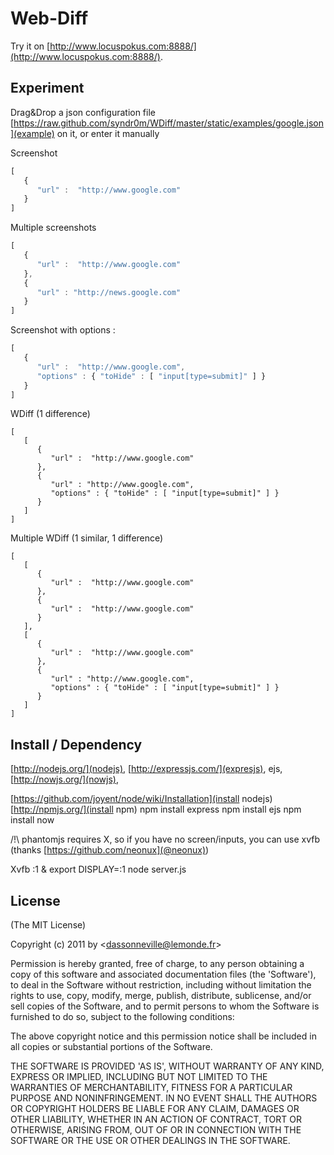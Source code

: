 # Web-Diff

Try it on [http://www.locuspokus.com:8888/](http://www.locuspokus.com:8888/).

## Experiment

Drag&Drop a json configuration file [https://raw.github.com/syndr0m/WDiff/master/static/examples/google.json](example) on it, or enter it manually

Screenshot 
``` js
[
   {
      "url" :  "http://www.google.com"
   }
]
```

Multiple screenshots
``` js
[
   {
      "url" :  "http://www.google.com"
   },
   {
      "url" : "http://news.google.com"
   }
]
```

Screenshot with options :
``` js
[
   {
      "url" :  "http://www.google.com",
      "options" : { "toHide" : [ "input[type=submit]" ] }
   }
]
```

WDiff (1 difference)
```
[
   [
      {
         "url" :  "http://www.google.com"
      },
      {
         "url" : "http://www.google.com",
         "options" : { "toHide" : [ "input[type=submit]" ] }
      }
   ]
]
```

Multiple WDiff (1 similar, 1 difference)
```
[
   [
      {
         "url" :  "http://www.google.com"
      },
      {
         "url" :  "http://www.google.com"
      }
   ],
   [
      {
         "url" :  "http://www.google.com"
      },
      {
         "url" : "http://www.google.com",
         "options" : { "toHide" : [ "input[type=submit]" ] }
      }
   ]
]
```

## Install / Dependency

[http://nodejs.org/](nodejs), [http://expressjs.com/](expresjs), ejs, [http://nowjs.org/](nowjs), 

[https://github.com/joyent/node/wiki/Installation](install nodejs)
[http://npmjs.org/](install npm)
npm install express
npm install ejs
npm install now

/!\ phantomjs requires X, so if you have no screen/inputs, you can use xvfb (thanks [https://github.com/neonux](@neonux))

Xvfb :1 &
export DISPLAY=:1
node server.js

## License

(The MIT License)

Copyright (c) 2011 by &lt;dassonneville@lemonde.fr&gt;

Permission is hereby granted, free of charge, to any person obtaining
a copy of this software and associated documentation files (the
'Software'), to deal in the Software without restriction, including
without limitation the rights to use, copy, modify, merge, publish,
distribute, sublicense, and/or sell copies of the Software, and to
permit persons to whom the Software is furnished to do so, subject to
the following conditions:

The above copyright notice and this permission notice shall be
included in all copies or substantial portions of the Software.

THE SOFTWARE IS PROVIDED 'AS IS', WITHOUT WARRANTY OF ANY KIND,
EXPRESS OR IMPLIED, INCLUDING BUT NOT LIMITED TO THE WARRANTIES OF
MERCHANTABILITY, FITNESS FOR A PARTICULAR PURPOSE AND NONINFRINGEMENT.
IN NO EVENT SHALL THE AUTHORS OR COPYRIGHT HOLDERS BE LIABLE FOR ANY
CLAIM, DAMAGES OR OTHER LIABILITY, WHETHER IN AN ACTION OF CONTRACT,
TORT OR OTHERWISE, ARISING FROM, OUT OF OR IN CONNECTION WITH THE
SOFTWARE OR THE USE OR OTHER DEALINGS IN THE SOFTWARE.
